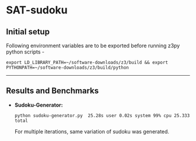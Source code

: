 # SAT-sudoku

## Initial setup
Following environment variables are to be exported before running z3py python scripts -
```
export LD_LIBRARY_PATH=~/software-downloads/z3/build && export PYTHONPATH=~/software-downloads/z3/build/python
```
----

## Results and Benchmarks
* **Sudoku-Generator:** <br>

  ```
  python sudoku-generator.py  25.28s user 0.02s system 99% cpu 25.333 total
  ```

  For multiple iterations, same variation of sudoku was generated.
